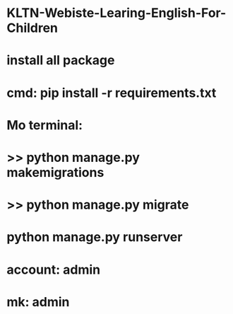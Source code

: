 # KLTN-Webiste-Learing-English-For-Children
# install all package
# cmd: pip install -r requirements.txt

# Mo terminal:
# >> python manage.py makemigrations
# >> python manage.py migrate
# python manage.py runserver

# account: admin
# mk: admin
